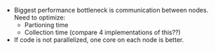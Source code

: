 - Biggest performance bottleneck is communication between nodes. Need to optimize:
    - Partioning time
    - Collection time (compare 4 implementations of this??)
- If code is not parallelized, one core on each node is better. 